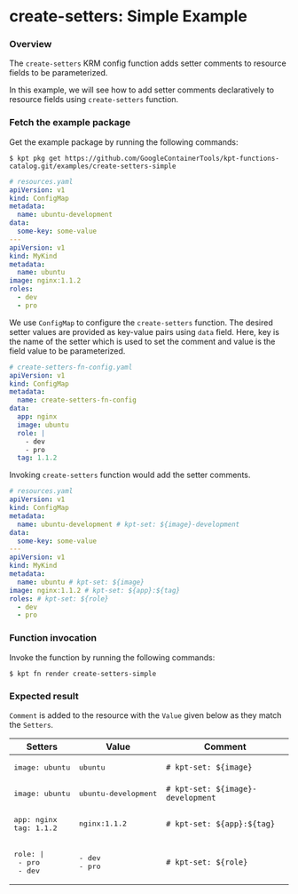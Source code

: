 # create-setters: Simple Example

### Overview

The `create-setters` KRM config function adds setter comments to resource fields to be parameterized.

In this example, we will see how to add setter comments declaratively to
resource fields using `create-setters` function.

### Fetch the example package

Get the example package by running the following commands:

```shell
$ kpt pkg get https://github.com/GoogleContainerTools/kpt-functions-catalog.git/examples/create-setters-simple
```

```yaml
# resources.yaml
apiVersion: v1
kind: ConfigMap
metadata:
  name: ubuntu-development
data:
  some-key: some-value
---
apiVersion: v1
kind: MyKind
metadata:
  name: ubuntu
image: nginx:1.1.2
roles:
  - dev
  - pro
```

We use `ConfigMap` to configure the `create-setters` function.
The desired setter values are provided as key-value pairs using `data` field.
Here, key is the name of the setter which is used to set the comment and value
is the field value to be parameterized.

```yaml
# create-setters-fn-config.yaml
apiVersion: v1
kind: ConfigMap
metadata:
  name: create-setters-fn-config
data:
  app: nginx
  image: ubuntu
  role: |
    - dev
    - pro
  tag: 1.1.2
```

Invoking `create-setters` function would add the setter comments.

```yaml
# resources.yaml
apiVersion: v1
kind: ConfigMap
metadata:
  name: ubuntu-development # kpt-set: ${image}-development
data:
  some-key: some-value
---
apiVersion: v1
kind: MyKind
metadata:
  name: ubuntu # kpt-set: ${image}
image: nginx:1.1.2 # kpt-set: ${app}:${tag}
roles: # kpt-set: ${role}
  - dev
  - pro
```

### Function invocation

Invoke the function by running the following commands:

```shell
$ kpt fn render create-setters-simple
```

### Expected result

`Comment` is added to the resource with the `Value` given below as they match the `Setters`.

| Setters                                    | Value                        | Comment                               |
|--------------------------------------------|------------------------------|---------------------------------------|
| <pre>image: ubuntu</pre>                   | <pre>ubuntu</pre>            | `# kpt-set: ${image}`                 |
| <pre>image: ubuntu</pre>                   | <pre>ubuntu-development</pre>| `# kpt-set: ${image}-development`     |
| <pre>app: nginx<br>tag: 1.1.2</pre>        | <pre>nginx:1.1.2</pre>       | `# kpt-set: ${app}:${tag}`            |
| <pre>role: \|<br>  - pro<br>  - dev</pre>  | <pre>- dev<br>- pro</pre>    | `# kpt-set: ${role}`                  |
